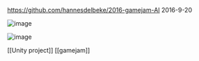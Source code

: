 https://github.com/hannesdelbeke/2016-gamejam-AI
2016-9-20

![image](https://github.com/hannesdelbeke/2016-gamejam-AI/assets/3758308/fc15435f-24f0-4529-a08f-3fb3ce418bd6)

![image](https://github.com/hannesdelbeke/2016-gamejam-AI/assets/3758308/b676c936-4992-4b7a-a39e-24aa4ac86f31)

[[Unity project]]
[[gamejam]]
